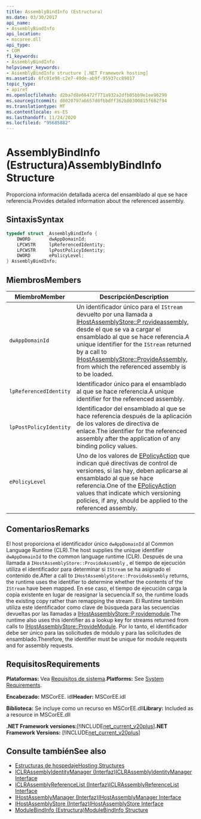 ```yaml
---
title: AssemblyBindInfo (Estructura)
ms.date: 03/30/2017
api_name:
- AssemblyBindInfo
api_location:
- mscoree.dll
api_type:
- COM
f1_keywords:
- AssemblyBindInfo
helpviewer_keywords:
- AssemblyBindInfo structure [.NET Framework hosting]
ms.assetid: 6fc01e98-c2e7-49de-ab9f-95937cc89017
topic_type:
- apiref
ms.openlocfilehash: d2ba7d8e66472f771a932a2dfb05bb9e1ee96290
ms.sourcegitcommit: d8020797a6657d0fbbdff362b80300815f682f94
ms.translationtype: MT
ms.contentlocale: es-ES
ms.lasthandoff: 11/24/2020
ms.locfileid: "95685882"
---
```

# <a name="assemblybindinfo-structure"></a><span data-ttu-id="5cf10-102">AssemblyBindInfo (Estructura)</span><span class="sxs-lookup"><span data-stu-id="5cf10-102">AssemblyBindInfo Structure</span></span>

<span data-ttu-id="5cf10-103">Proporciona información detallada acerca del ensamblado al que se hace referencia.</span><span class="sxs-lookup"><span data-stu-id="5cf10-103">Provides detailed information about the referenced assembly.</span></span>  
  
## <a name="syntax"></a><span data-ttu-id="5cf10-104">Sintaxis</span><span class="sxs-lookup"><span data-stu-id="5cf10-104">Syntax</span></span>  
  
```cpp  
typedef struct _AssemblyBindInfo {  
    DWORD       dwAppDomainId;  
    LPCWSTR     lpReferencedIdentity;  
    LPCWSTR     lpPostPolicyIdentity;  
    DWORD       ePolicyLevel;  
} AssemblyBindInfo;  
```  
  
## <a name="members"></a><span data-ttu-id="5cf10-105">Miembros</span><span class="sxs-lookup"><span data-stu-id="5cf10-105">Members</span></span>  
  
|<span data-ttu-id="5cf10-106">Miembro</span><span class="sxs-lookup"><span data-stu-id="5cf10-106">Member</span></span>|<span data-ttu-id="5cf10-107">Descripción</span><span class="sxs-lookup"><span data-stu-id="5cf10-107">Description</span></span>|  
|------------|-----------------|  
|`dwAppDomainId`|<span data-ttu-id="5cf10-108">Un identificador único para el `IStream` devuelto por una llamada a [IHostAssemblyStore::P rovideassembly](ihostassemblystore-provideassembly-method.md), desde el que se va a cargar el ensamblado al que se hace referencia.</span><span class="sxs-lookup"><span data-stu-id="5cf10-108">A unique identifier for the `IStream` returned by a call to [IHostAssemblyStore::ProvideAssembly](ihostassemblystore-provideassembly-method.md), from which the referenced assembly is to be loaded.</span></span>|  
|`lpReferencedIdentity`|<span data-ttu-id="5cf10-109">Identificador único para el ensamblado al que se hace referencia.</span><span class="sxs-lookup"><span data-stu-id="5cf10-109">A unique identifier for the referenced assembly.</span></span>|  
|`lpPostPolicyIdentity`|<span data-ttu-id="5cf10-110">Identificador del ensamblado al que se hace referencia después de la aplicación de los valores de directiva de enlace.</span><span class="sxs-lookup"><span data-stu-id="5cf10-110">The identifier for the referenced assembly after the application of any binding policy values.</span></span>|  
|`ePolicyLevel`|<span data-ttu-id="5cf10-111">Uno de los valores de [EPolicyAction](epolicyaction-enumeration.md) que indican qué directivas de control de versiones, si las hay, deben aplicarse al ensamblado al que se hace referencia.</span><span class="sxs-lookup"><span data-stu-id="5cf10-111">One of the [EPolicyAction](epolicyaction-enumeration.md) values that indicate which versioning policies, if any, should be applied to the referenced assembly.</span></span>|  
  
## <a name="remarks"></a><span data-ttu-id="5cf10-112">Comentarios</span><span class="sxs-lookup"><span data-stu-id="5cf10-112">Remarks</span></span>  

 <span data-ttu-id="5cf10-113">El host proporciona el identificador único `dwAppDomainId` al Common Language Runtime (CLR).</span><span class="sxs-lookup"><span data-stu-id="5cf10-113">The host supplies the unique identifier `dwAppDomainId` to the common language runtime (CLR).</span></span> <span data-ttu-id="5cf10-114">Después de una llamada a `IHostAssemblyStore::ProvideAssembly` , el tiempo de ejecución utiliza el identificador para determinar si `IStream` se ha asignado el contenido de.</span><span class="sxs-lookup"><span data-stu-id="5cf10-114">After a call to `IHostAssemblyStore::ProvideAssembly` returns, the runtime uses the identifier to determine whether the contents of the `IStream` have been mapped.</span></span> <span data-ttu-id="5cf10-115">En ese caso, el tiempo de ejecución carga la copia existente en lugar de reasignar la secuencia.</span><span class="sxs-lookup"><span data-stu-id="5cf10-115">If so, the runtime loads the existing copy rather than remapping the stream.</span></span> <span data-ttu-id="5cf10-116">El Runtime también utiliza este identificador como clave de búsqueda para las secuencias devueltas por las llamadas a [IHostAssemblyStore::P rovidemodule](ihostassemblystore-providemodule-method.md).</span><span class="sxs-lookup"><span data-stu-id="5cf10-116">The runtime also uses this identifier as a lookup key for streams returned from calls to [IHostAssemblyStore::ProvideModule](ihostassemblystore-providemodule-method.md).</span></span> <span data-ttu-id="5cf10-117">Por lo tanto, el identificador debe ser único para las solicitudes de módulo y para las solicitudes de ensamblado.</span><span class="sxs-lookup"><span data-stu-id="5cf10-117">Therefore, the identifier must be unique for module requests and for assembly requests.</span></span>  
  
## <a name="requirements"></a><span data-ttu-id="5cf10-118">Requisitos</span><span class="sxs-lookup"><span data-stu-id="5cf10-118">Requirements</span></span>  

 <span data-ttu-id="5cf10-119">**Plataformas:** Vea [Requisitos de sistema](../../get-started/system-requirements.md).</span><span class="sxs-lookup"><span data-stu-id="5cf10-119">**Platforms:** See [System Requirements](../../get-started/system-requirements.md).</span></span>  
  
 <span data-ttu-id="5cf10-120">**Encabezado:** MSCorEE. idl</span><span class="sxs-lookup"><span data-stu-id="5cf10-120">**Header:** MSCorEE.idl</span></span>  
  
 <span data-ttu-id="5cf10-121">**Biblioteca:** Se incluye como un recurso en MSCorEE.dll</span><span class="sxs-lookup"><span data-stu-id="5cf10-121">**Library:** Included as a resource in MSCorEE.dll</span></span>  
  
 <span data-ttu-id="5cf10-122">**.NET Framework versiones:**[!INCLUDE[net_current_v20plus](../../../../includes/net-current-v20plus-md.md)]</span><span class="sxs-lookup"><span data-stu-id="5cf10-122">**.NET Framework Versions:** [!INCLUDE[net_current_v20plus](../../../../includes/net-current-v20plus-md.md)]</span></span>  
  
## <a name="see-also"></a><span data-ttu-id="5cf10-123">Consulte también</span><span class="sxs-lookup"><span data-stu-id="5cf10-123">See also</span></span>

- [<span data-ttu-id="5cf10-124">Estructuras de hospedaje</span><span class="sxs-lookup"><span data-stu-id="5cf10-124">Hosting Structures</span></span>](hosting-structures.md)
- [<span data-ttu-id="5cf10-125">ICLRAssemblyIdentityManager (Interfaz)</span><span class="sxs-lookup"><span data-stu-id="5cf10-125">ICLRAssemblyIdentityManager Interface</span></span>](iclrassemblyidentitymanager-interface.md)
- [<span data-ttu-id="5cf10-126">ICLRAssemblyReferenceList (Interfaz)</span><span class="sxs-lookup"><span data-stu-id="5cf10-126">ICLRAssemblyReferenceList Interface</span></span>](iclrassemblyreferencelist-interface.md)
- [<span data-ttu-id="5cf10-127">IHostAssemblyManager (Interfaz)</span><span class="sxs-lookup"><span data-stu-id="5cf10-127">IHostAssemblyManager Interface</span></span>](ihostassemblymanager-interface.md)
- [<span data-ttu-id="5cf10-128">IHostAssemblyStore (Interfaz)</span><span class="sxs-lookup"><span data-stu-id="5cf10-128">IHostAssemblyStore Interface</span></span>](ihostassemblystore-interface.md)
- [<span data-ttu-id="5cf10-129">ModuleBindInfo (Estructura)</span><span class="sxs-lookup"><span data-stu-id="5cf10-129">ModuleBindInfo Structure</span></span>](modulebindinfo-structure.md)
